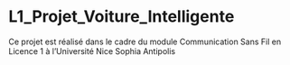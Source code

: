 # L1_Projet_Voiture_Intelligente
Ce projet est réalisé dans le cadre du module Communication Sans Fil en Licence 1 à l’Université Nice Sophia Antipolis
